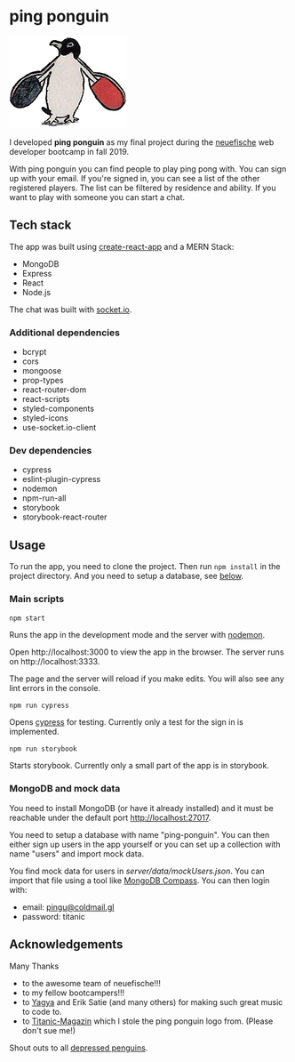 # ping ponguin

![](https://github.com/bigjilm/ping-ponguin-react-app/blob/master/src/assets/pp-logo.png)

I developed **ping ponguin** as my final project during the [neuefische](https://www.neuefische.de) web developer bootcamp in fall 2019.

With ping ponguin you can find people to play ping pong with. You can sign up with your email. If you're signed in, you can see a list of the other registered players. The list can be filtered by residence and ability. If you want to play with someone you can start a chat.

## Tech stack

The app was built using [create-react-app](https://create-react-app.dev/) and a MERN Stack:

- MongoDB
- Express
- React
- Node.js

The chat was built with [socket.io](https://socket.io/).

### Additional dependencies

- bcrypt
- cors
- mongoose
- prop-types
- react-router-dom
- react-scripts
- styled-components
- styled-icons
- use-socket.io-client

### Dev dependencies

- cypress
- eslint-plugin-cypress
- nodemon
- npm-run-all
- storybook
- storybook-react-router

## Usage

To run the app, you need to clone the project. Then run `npm install` in the project directory. And you need to setup a database, see [below](#mongo).

### Main scripts

```
npm start
```

Runs the app in the development mode and the server with [nodemon](https://github.com/remy/nodemon).

Open http://localhost:3000 to view the app in the browser. The server runs on http://localhost:3333.

The page and the server will reload if you make edits.
You will also see any lint errors in the console.

```
npm run cypress
```

Opens [cypress](https://www.cypress.io/) for testing. Currently only a test for the sign in is implemented.

```
npm run storybook
```

Starts storybook. Currently only a small part of the app is in storybook.

### <a name="mongo"></a> MongoDB and mock data

You need to install MongoDB (or have it already installed) and it must be reachable under the default port [http://localhost:27017](http://localhost:27017).

You need to setup a database with name "ping-ponguin". You can then either sign up users in the app yourself or you can set up a collection with name "users" and import mock data.

You find mock data for users in _server/data/mockUsers.json_. You can import that file using a tool like [MongoDB Compass](https://www.mongodb.com/products/compass). You can then login with:

- email: pingu@coldmail.gl
- password: titanic

## Acknowledgements

Many Thanks

- to the awesome team of neuefische!!!
- to my fellow bootcampers!!!
- to [Yagya](https://yagya.bandcamp.com/) and Erik Satie (and many others) for making such great music to code to.
- to [Titanic-Magazin](https://www.titanic-magazin.de/) which I stole the ping ponguin logo from. (Please don't sue me!)

Shout outs to all [depressed penguins](https://www.youtube.com/watch?v=zWH_9VRWn8Y).
